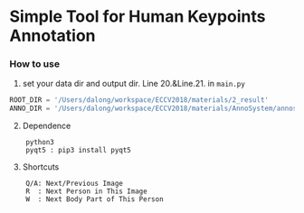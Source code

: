 # Simple Tool for Human Keypoints Annotation

### How to use

1. set your data dir and output dir. Line 20.&Line.21. in `main.py`
```python
ROOT_DIR = '/Users/dalong/workspace/ECCV2018/materials/2_result'
ANNO_DIR = '/Users/dalong/workspace/ECCV2018/materials/AnnoSystem/annos/2_result'
``` 

2. Dependence
```
    python3
    pyqt5 : pip3 install pyqt5
```
3. Shortcuts
```
    Q/A: Next/Previous Image
    R  : Next Person in This Image 
    W  : Next Body Part of This Person 
```
